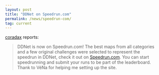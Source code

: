 ```yaml
---
layout: post
title: "DDNet on Speedrun.com"
permalink: /news/speedrun-com/
tag: current
---
```


[coradax](https://ddnet.tw/players/coradax) reports:

> DDNet is now on Speedrun.com! The best maps from all categories and a few original challenges were selected to represent the speedrun in DDNet, check it out on [Speedrun.com](https://www.speedrun.com/ddracenetwork_ddnet). You can start speedrunning and submit your runs to be part of the leaderboard. Thank to VéNa for helping me setting up the site.

